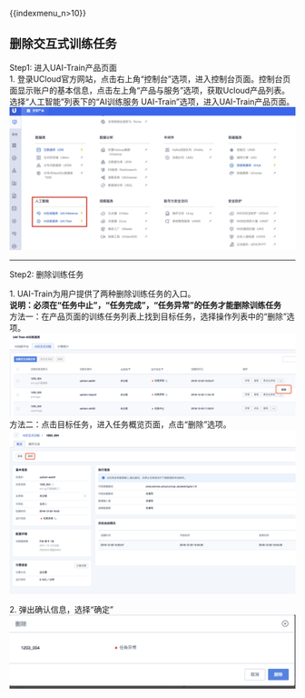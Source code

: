 {{indexmenu_n>10}}

## 删除交互式训练任务

Step1: 进入UAI-Train产品页面  
1\.
登录UCloud官方网站，点击右上角“控制台”选项，进入控制台页面。控制台页面显示账户的基本信息，点击左上角“产品与服务”选项，获取Ucloud产品列表。选择“人工智能”列表下的“AI训练服务
UAI-Train”选项，进入UAI-Train产品页面。  
![](/images/set-up/how-to-use/ai产品.jpg)

-----

Step2: 删除训练任务

1\. UAI-Train为用户提供了两种删除训练任务的入口。  
**说明：必须在“任务中止”，“任务完成”，“任务异常”的任务才能删除训练任务**  
方法一：在产品页面的训练任务列表上找到目标任务，选择操作列表中的“删除”选项。  
![](/images/use/deleteinterjob0.png)  
方法二：点击目标任务，进入任务概览页面，点击“删除”选项。  
![](/images/use/deleteinterjob1.png)

2\. 弹出确认信息，选择“确定”  
![](/images/use/deleteinterjob2.png)

